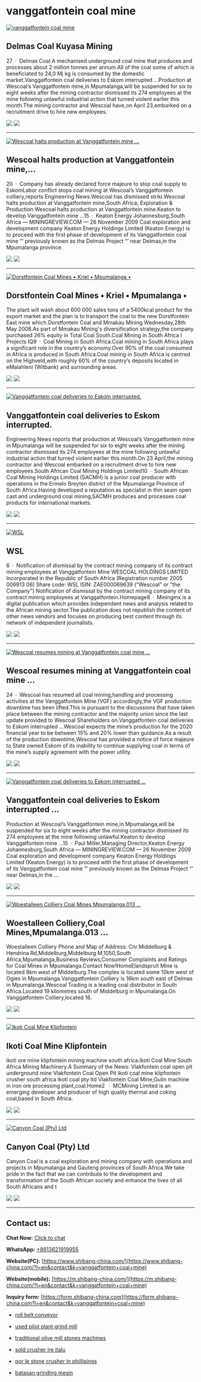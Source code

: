 # vanggatfontein coal mine

<a href="https://swt.shibang-china.com/?l=en&img&k=vanggatfontein+coal+mine" target="_blank">![vanggatfontein coal mine](http://static.shibang-china.com/all-800x300/257.jpg)</a>

## Delmas Coal Kuyasa Mining
27&ensp;&#0183;&ensp;Delmas Coal.A mechanised underground coal mine that produces and processes about 2 million tonnes per annum.All of the coal some of which is beneficiated to 24,0 Mj kg is consumed by the domestic market.Vanggatfontein coal deliveries to Eskom interrupted …Production at Wescoal’s Vanggatfontein mine,in Mpumalanga,will be suspended for six to eight weeks after the mining contractor dismissed its 274 employees at the mine following unlawful industrial action that turned violent earlier this month.The mining contractor and Wescoal have,on April 23,embarked on a recruitment drive to hire new employees.


<a href="https://whatsapp.shibangsoft.com/WhatsApp.php" target="_blank" title="WhatsApp">![](http://static.shibang-china.com/icon/whatsapp.png)</a> <a href="https://swt.shibang-china.com/?l=en&icon&k=vanggatfontein+coal+mine" target="_blank">![](http://static.shibang-china.com/icon/chat-en.png)</a>

---

<a href="https://swt.shibang-china.com/?l=en&img&k=vanggatfontein+coal+mine" target="_blank">![Wescoal halts production at Vanggatfontein mine,…](http://static.shibang-china.com/all-800x300/1370.jpg)</a>

## Wescoal halts production at Vanggatfontein mine,…
20&ensp;&#0183;&ensp;Company has already declared force majeure to stop coal supply to EskomLabor conflict stops coal mining at Wescoal’s Vanggatfontein colliery,reports Engineering News.Wescoal has dismissed striki.Wescoal halts production at Vanggatfontein mine,South Africa; Exploration &amp; Production.Wescoal halts production at Vanggatfontein mine.Keaton to develop Vanggatfontein mine …15&ensp;&#0183;&ensp;Keaton Energy Johannesburg,South Africa — MININGREVIEW.COM — 26 November 2009 Coal exploration and development company Keaton Energy Holdings Limited (Keaton Energy) is to proceed with the first phase of development of its Vanggatfontein coal mine “’ previously known as the Delmas Project “’ near Delmas,in the Mpumalanga province.


<a href="https://whatsapp.shibangsoft.com/WhatsApp.php" target="_blank" title="WhatsApp">![](http://static.shibang-china.com/icon/whatsapp.png)</a> <a href="https://swt.shibang-china.com/?l=en&icon&k=vanggatfontein+coal+mine" target="_blank">![](http://static.shibang-china.com/icon/chat-en.png)</a>

---

<a href="https://swt.shibang-china.com/?l=en&img&k=vanggatfontein+coal+mine" target="_blank">![Dorstfontein Coal Mines • Kriel • Mpumalanga •](http://static.shibang-china.com/all-800x300/1405.jpg)</a>

## Dorstfontein Coal Mines • Kriel • Mpumalanga •
The plant will wash about 600 000 sales tons of a 5400kcal product for the export market and the plan is to transport the coal to the new Dorstfontein East mine which.Dorstfontein Coal and Mmakau Mining Wednesday,28th May 2008.As part of Mmakau Mining's diversification strategy,the company purchased 26% equity in Total Coal South.Coal Mining in South Africa I Projects IQ9&ensp;&#0183;&ensp;Coal Mining in South Africa.Coal mining in South Africa plays a significant role in the country’s economy.Over 90% of the coal consumed in Africa is produced in South Africa.Coal mining in South Africa is centred on the Highveld,with roughly 60% of the country’s deposits located in eMalahleni (Witbank) and surrounding areas.


<a href="https://whatsapp.shibangsoft.com/WhatsApp.php" target="_blank" title="WhatsApp">![](http://static.shibang-china.com/icon/whatsapp.png)</a> <a href="https://swt.shibang-china.com/?l=en&icon&k=vanggatfontein+coal+mine" target="_blank">![](http://static.shibang-china.com/icon/chat-en.png)</a>

---

<a href="https://swt.shibang-china.com/?l=en&img&k=vanggatfontein+coal+mine" target="_blank">![Vanggatfontein coal deliveries to Eskom interrupted.](http://static.shibang-china.com/all-800x300/130.jpg)</a>

## Vanggatfontein coal deliveries to Eskom interrupted.
Engineering News reports that production at Wescoal’s Vanggatfontein mine in Mpumalanga will be suspended for six to eight weeks after the mining contractor dismissed its 274 employees at the mine following unlawful industrial action that turned violent earlier this month.On 23 April,the mining contractor and Wescoal embarked on a recruitment drive to hire new employees.South African Coal Mining Holdings Limited10&ensp;&#0183;&ensp;South African Coal Mining Holdings Limited (SACMH) is a junior coal producer with operations in the Ermelo Breyten district of the Mpumalanga Province of South Africa.Having developed a reputation as specialist in thin seam open cast and underground coal mining,SACMH produces and processes coal products for international markets.


<a href="https://whatsapp.shibangsoft.com/WhatsApp.php" target="_blank" title="WhatsApp">![](http://static.shibang-china.com/icon/whatsapp.png)</a> <a href="https://swt.shibang-china.com/?l=en&icon&k=vanggatfontein+coal+mine" target="_blank">![](http://static.shibang-china.com/icon/chat-en.png)</a>

---

<a href="https://swt.shibang-china.com/?l=en&img&k=vanggatfontein+coal+mine" target="_blank">![WSL](http://static.shibang-china.com/all-800x300/866.jpg)</a>

## WSL
6&ensp;&#0183;&ensp;Notification of dismissal by the contract mining company of its contract mining employees at Vanggatfontein Mine WESCOAL HOLDINGS LIMITED Incorporated in the Republic of South Africa (Registration number 2005 006913 06) Share code: WSL ISIN: ZAE000069639 (“Wescoal” or &quot;the Company&quot;) Notification of dismissal by the contract mining company of its contract mining employees at Vanggatfontein.Homepage8&ensp;&#0183;&ensp;Miningmx is a digital publication which provides independent news and analysis related to the African mining sector.The publication does not republish the content of other news vendors and focuses on producing best content through its network of independent journalists.


<a href="https://whatsapp.shibangsoft.com/WhatsApp.php" target="_blank" title="WhatsApp">![](http://static.shibang-china.com/icon/whatsapp.png)</a> <a href="https://swt.shibang-china.com/?l=en&icon&k=vanggatfontein+coal+mine" target="_blank">![](http://static.shibang-china.com/icon/chat-en.png)</a>

---

<a href="https://swt.shibang-china.com/?l=en&img&k=vanggatfontein+coal+mine" target="_blank">![Wescoal resumes mining at Vanggatfontein coal mine …](http://static.shibang-china.com/all-800x300/814.jpg)</a>

## Wescoal resumes mining at Vanggatfontein coal mine …
24&ensp;&#0183;&ensp;Wescoal has resumed all coal mining,handling and processing activities at the Vanggatfontein Mine (VGF) accordingly,the VGF production downtime has been lifted.This is pursuant to the discussions that have taken place between the mining contractor and the majority union since the last update provided to Wescoal Shareholders on.Vanggatfontein coal deliveries to Eskom interrupted …Wescoal expects the mine’s production for the 2020 financial year to be between 15% and 20% lower than guidance.As a result of the production downtime,Wescoal has provided a notice of force majeure to State owned Eskom of its inability to continue supplying coal in terms of the mine’s supply agreement with the power utility.


<a href="https://whatsapp.shibangsoft.com/WhatsApp.php" target="_blank" title="WhatsApp">![](http://static.shibang-china.com/icon/whatsapp.png)</a> <a href="https://swt.shibang-china.com/?l=en&icon&k=vanggatfontein+coal+mine" target="_blank">![](http://static.shibang-china.com/icon/chat-en.png)</a>

---

<a href="https://swt.shibang-china.com/?l=en&img&k=vanggatfontein+coal+mine" target="_blank">![Vanggatfontein coal deliveries to Eskom interrupted …](http://static.shibang-china.com/all-800x300/822.jpg)</a>

## Vanggatfontein coal deliveries to Eskom interrupted …
Production at Wescoal’s Vanggatfontein mine,in Mpumalanga,will be suspended for six to eight weeks after the mining contractor dismissed its 274 employees at the mine following unlawful.Keaton to develop Vanggatfontein mine …15&ensp;&#0183;&ensp;Paul Miller,Managing Director,Keaton Energy Johannesburg,South Africa — MININGREVIEW.COM — 26 November 2009 Coal exploration and development company Keaton Energy Holdings Limited (Keaton Energy) is to proceed with the first phase of development of its Vanggatfontein coal mine “’ previously known as the Delmas Project “’ near Delmas,in the …


<a href="https://whatsapp.shibangsoft.com/WhatsApp.php" target="_blank" title="WhatsApp">![](http://static.shibang-china.com/icon/whatsapp.png)</a> <a href="https://swt.shibang-china.com/?l=en&icon&k=vanggatfontein+coal+mine" target="_blank">![](http://static.shibang-china.com/icon/chat-en.png)</a>

---

<a href="https://swt.shibang-china.com/?l=en&img&k=vanggatfontein+coal+mine" target="_blank">![Woestalleen Colliery,Coal Mines,Mpumalanga.013 …](http://static.shibang-china.com/all-800x300/833.jpg)</a>

## Woestalleen Colliery,Coal Mines,Mpumalanga.013 …
Woestalleen Colliery Phone and Map of Address: Cnr.Middelburg &amp; Hendrina Rd,Middelburg,Middelburg M,1050,South Africa,Mpumalanga,Business Reviews,Consumer Complaints and Ratings for Coal Mines in Mpumalanga.Contact Now!HomeElandspruit Mine is located 8km west of Middelburg.The complex is located some 10km west of Ogies in Mpumalanga.Vanggatfontein Colliery is 16km south east of Delmas in Mpumalanga.Wescoal Trading is a leading coal distributor in South Africa.Located 19 kilometres south of Middelburg in Mpumalanga.On Vanggatfontein Colliery,located 16.


<a href="https://whatsapp.shibangsoft.com/WhatsApp.php" target="_blank" title="WhatsApp">![](http://static.shibang-china.com/icon/whatsapp.png)</a> <a href="https://swt.shibang-china.com/?l=en&icon&k=vanggatfontein+coal+mine" target="_blank">![](http://static.shibang-china.com/icon/chat-en.png)</a>

---

<a href="https://swt.shibang-china.com/?l=en&img&k=vanggatfontein+coal+mine" target="_blank">![Ikoti Coal Mine Klipfontein](http://static.shibang-china.com/all-800x300/225.jpg)</a>

## Ikoti Coal Mine Klipfontein
ikoti ore mine klipfontein mining machine south africa.Ikoti Coal Mine South Africa Mining Machinery.A Summary of the News: Vlakfontein coal open pit underground mine Vlakfontein Coal Open Pit ikoti coal mine klipfontein crusher south africa ikoti coal pty ltd Vlakfontein Coal Mine;Gulin machine in iron ore processing plant,coal.Home2 &ensp;&#0183;&ensp;MCMining Limited is an emerging developer and producer of high quality thermal and coking coal,based in South Africa.


<a href="https://whatsapp.shibangsoft.com/WhatsApp.php" target="_blank" title="WhatsApp">![](http://static.shibang-china.com/icon/whatsapp.png)</a> <a href="https://swt.shibang-china.com/?l=en&icon&k=vanggatfontein+coal+mine" target="_blank">![](http://static.shibang-china.com/icon/chat-en.png)</a>

---

<a href="https://swt.shibang-china.com/?l=en&img&k=vanggatfontein+coal+mine" target="_blank">![Canyon Coal (Pty) Ltd](http://static.shibang-china.com/all-800x300/855.jpg)</a>

## Canyon Coal (Pty) Ltd
Canyon Coal is a coal exploration and mining company with operations and projects in Mpumalanga and Gauteng provinces of South Africa.We take pride in the fact that we can contribute to the development and transformation of the South African society and enhance the lives of all South Africans and t

<a href="https://whatsapp.shibangsoft.com/WhatsApp.php" target="_blank" title="WhatsApp">![](http://static.shibang-china.com/icon/whatsapp.png)</a> <a href="https://swt.shibang-china.com/?l=en&icon&k=vanggatfontein+coal+mine" target="_blank">![](http://static.shibang-china.com/icon/chat-en.png)</a>

---
## Contact us:

**Chat Now:** [Click to chat](https://swt.shibang-china.com?l=en&contact&k=vanggatfontein+coal+mine)

**WhatsApp:**  [+8613621919955](https://whatsapp.shibangsoft.com/WhatsApp.php)

**Website(PC):** [https://www.shibang-china.com/](https://www.shibang-china.com/?l=en&contact&k=vanggatfontein+coal+mine)

**Website(mobile):** [https://m.shibang-china.com/](https://m.shibang-china.com/?l=en&contact&k=vanggatfontein+coal+mine)

**Inquiry form:** [https://form.shibang-china.com](https://form.shibang-china.com?l=en&contact&k=vanggatfontein+coal+mine)

* [roll belt conveyor](../155/roll%20belt%20conveyor.md)

* [used pilot plant grind mill](../154/used%20pilot%20plant%20grind%20mill.md)

* [traditional olive mill stones machines](../160/traditional%20olive%20mill%20stones%20machines.md)

* [sold crusher ire italu](../153/sold%20crusher%20ire%20italu.md)

* [por le stone crusher in phillipines](../159/por%20le%20stone%20crusher%20in%20phillipines.md)

* [batasan grinding mesin](../159/batasan%20grinding%20mesin.md)